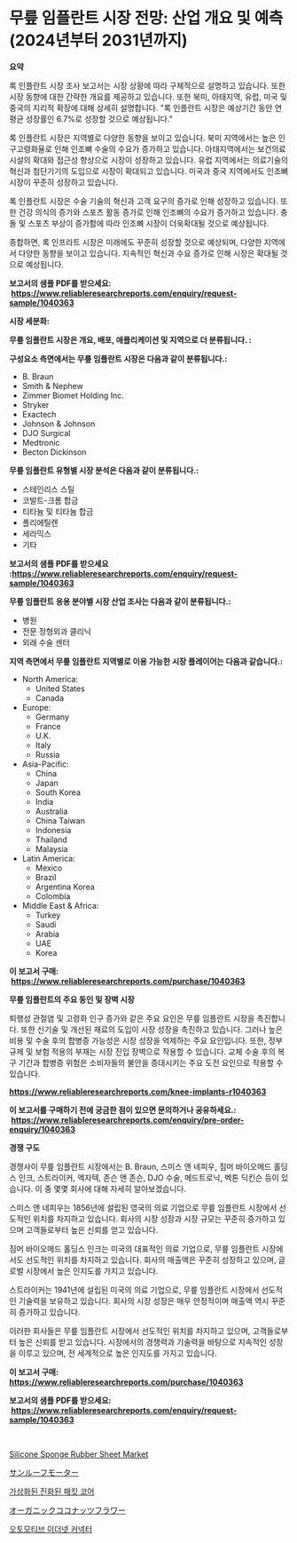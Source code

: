 <p><h1>무릎 임플란트 시장 전망: 산업 개요 및 예측 (2024년부터 2031년까지)</h1></p><p><strong>요약</strong></p>
<p><p>록 인플란트 시장 조사 보고서는 시장 상황에 따라 구체적으로 설명하고 있습니다. 또한 시장 동향에 대한 간략한 개요를 제공하고 있습니다. 또한 북미, 아태지역, 유럽, 미국 및 중국의 지리적 확장에 대해 상세히 설명합니다. "록 인플란트 시장은 예상기간 동안 연평균 성장률인 6.7%로 성장할 것으로 예상됩니다."</p><p>록 인플란트 시장은 지역별로 다양한 동향을 보이고 있습니다. 북미 지역에서는 높은 인구고령화율로 인해 인조뼈 수술의 수요가 증가하고 있습니다. 아태지역에서는 보건의료 시설의 확대와 접근성 향상으로 시장이 성장하고 있습니다. 유럽 지역에서는 의료기술의 혁신과 첨단기기의 도입으로 시장이 확대되고 있습니다. 미국과 중국 지역에서도 인조뼈 시장이 꾸준히 성장하고 있습니다.</p><p>록 인플란트 시장은 수술 기술의 혁신과 고객 요구의 증가로 인해 성장하고 있습니다. 또한 건강 의식의 증가와 스포츠 활동 증가로 인해 인조뼈의 수요가 증가하고 있습니다. 충돌 및 스포츠 부상이 증가함에 따라 인조뼈 시장이 더욱확대될 것으로 예상됩니다.</p><p>종합하면, 록 인프라트 시장은 미래에도 꾸준히 성장할 것으로 예상되며, 다양한 지역에서 다양한 동향을 보이고 있습니다. 지속적인 혁신과 수요 증가로 인해 시장은 확대될 것으로 예상됩니다.</p></p>
<p><strong>보고서의 샘플 PDF를 받으세요: &nbsp;<a href="https://www.reliableresearchreports.com/enquiry/request-sample/1040363">https://www.reliableresearchreports.com/enquiry/request-sample/1040363</a></strong></p>
<p><strong>시장 세분화:</strong></p>
<p><strong> 무릎 임플란트 시장은 개요, 배포, 애플리케이션 및 지역으로 더 분류됩니다. :</strong></p>
<p><strong>구성요소 측면에서는 무릎 임플란트 시장은 다음과 같이 분류됩니다.:</strong></p>
<p><ul><li>B. Braun</li><li>Smith & Nephew</li><li>Zimmer Biomet Holding Inc.</li><li>Stryker</li><li>Exactech</li><li>Johnson & Johnson</li><li>DJO Surgical</li><li>Medtronic</li><li>Becton Dickinson</li></ul></p>
<p><strong> 무릎 임플란트 유형별 시장 분석은 다음과 같이 분류됩니다.:</strong></p>
<p><ul><li>스테인리스 스틸</li><li>코발트-크롬 합금</li><li>티타늄 및 티타늄 합금</li><li>폴리에틸렌</li><li>세라믹스</li><li>기타</li></ul></p>
<p><strong>보고서의 샘플 PDF를 받으세요 :<a href="https://www.reliableresearchreports.com/enquiry/request-sample/1040363">https://www.reliableresearchreports.com/enquiry/request-sample/1040363</a></strong></p>
<p><strong> 무릎 임플란트 응용 분야별 시장 산업 조사는 다음과 같이 분류됩니다.:</strong></p>
<p><ul><li>병원</li><li>전문 정형외과 클리닉</li><li>외래 수술 센터</li></ul></p>
<p><strong>지역 측면에서 무릎 임플란트 지역별로 이용 가능한 시장 플레이어는 다음과 같습니다.:</strong></p>
<p><ul>
    <li>
        North America:
        <ul>
            <li>United States</li>
            <li>Canada</li>
        </ul>
    </li>
    <li>
        Europe:
        <ul>
            <li>Germany</li>
            <li>France</li>
            <li>U.K.</li>
            <li>Italy</li>
            <li>Russia</li>
        </ul>
    </li>
    <li>
        Asia-Pacific:
        <ul>
            <li>China</li>
            <li>Japan</li>
            <li>South Korea</li>
            <li>India</li>
            <li>Australia</li>
            <li>China Taiwan</li>
            <li>Indonesia</li>
            <li>Thailand</li>
            <li>Malaysia</li>
        </ul>
    </li>
    <li>
        Latin America:
        <ul>
            <li>Mexico</li>
            <li>Brazil</li>
            <li>Argentina Korea</li>
            <li>Colombia</li>
        </ul>
    </li>
    <li>
        Middle East & Africa:
        <ul>
            <li>Turkey</li>
            <li>Saudi</li>
            <li>Arabia</li>
            <li>UAE</li>
            <li>Korea</li>
        </ul>
    </li>
    </ul></p>
<p><strong>이 보고서 구매: &nbsp;<a href="https://www.reliableresearchreports.com/purchase/1040363">https://www.reliableresearchreports.com/purchase/1040363</a></strong></p>
<p><strong>무릎 임플란트의 주요 동인 및 장벽 시장</strong></p>
<p><p>퇴행성 관절염 및 고령화 인구 증가와 같은 주요 요인은 무릎 임플란트 시장을 촉진합니다. 또한 신기술 및 개선된 재료의 도입이 시장 성장을 촉진하고 있습니다. 그러나 높은 비용 및 수술 후의 합병증 가능성은 시장 성장을 억제하는 주요 요인입니다. 또한, 정부 규제 및 보험 적용의 부재는 시장 진입 장벽으로 작용할 수 있습니다. 교체 수술 후의 복구 기간과 합병증 위험은 소비자들의 불안을 증대시키는 주요 도전 요인으로 작용할 수 있습니다.</p></p>
<p><strong><a href="https://www.reliableresearchreports.com/knee-implants-r1040363">https://www.reliableresearchreports.com/knee-implants-r1040363</a></strong></p>
<p><strong>이 보고서를 구매하기 전에 궁금한 점이 있으면 문의하거나 공유하세요.: &nbsp;<a href="https://www.reliableresearchreports.com/enquiry/pre-order-enquiry/1040363">https://www.reliableresearchreports.com/enquiry/pre-order-enquiry/1040363</a></strong></p>
<p><strong>경쟁 구도</strong></p>
<p><p>경쟁사이 무릎 임플란트 시장에서는 B. Braun, 스미스 앤 네피우, 짐머 바이오메드 홀딩스 인크, 스트라이커, 엑자텍, 존슨 앤 존슨, DJO 수술, 메드트로닉, 벡톤 딕킨슨 등이 있습니다. 이 중 몇몇 회사에 대해 자세히 알아보겠습니다.</p><p>스미스 앤 네피우는 1856년에 설립된 영국의 의료 기업으로 무릎 임플란트 시장에서 선도적인 위치를 차지하고 있습니다. 회사의 시장 성장과 시장 규모는 꾸준히 증가하고 있으며 고객들로부터 높은 신뢰를 얻고 있습니다.</p><p>짐머 바이오메드 홀딩스 인크는 미국의 대표적인 의료 기업으로, 무릎 임플란트 시장에서도 선도적인 위치를 차지하고 있습니다. 회사의 매출액은 꾸준히 성장하고 있으며, 글로벌 시장에서 높은 인지도를 가지고 있습니다.</p><p>스트라이커는 1941년에 설립된 미국의 의료 기업으로, 무릎 임플란트 시장에서 선도적인 기술력을 보유하고 있습니다. 회사의 시장 성장은 매우 안정적이며 매출액 역시 꾸준히 증가하고 있습니다.</p><p>이러한 회사들은 무릎 임플란트 시장에서 선도적인 위치를 차지하고 있으며, 고객들로부터 높은 신뢰를 받고 있습니다. 시장에서의 경쟁력과 기술력을 바탕으로 지속적인 성장을 이루고 있으며, 전 세계적으로 높은 인지도를 가지고 있습니다.</p></p>
<p><strong>이 보고서 구매: &nbsp; <a href="https://www.reliableresearchreports.com/purchase/1040363">https://www.reliableresearchreports.com/purchase/1040363</a></strong></p>
<p><strong>보고서의 샘플 PDF를 받으세요: &nbsp;<a href="https://www.reliableresearchreports.com/enquiry/request-sample/1040363">https://www.reliableresearchreports.com/enquiry/request-sample/1040363</a></strong><strong></strong></p>
<p>&nbsp;</p>
<p><p><a href="https://issuu.com/reportprime-2/docs/silicone-sponge-rubber-sheet-market-size-2030.pptx">Silicone Sponge Rubber Sheet Market</a></p><p><a href="https://medium.com/@stephengrant2015/%E3%82%B5%E3%83%B3%E3%83%AB%E3%83%BC%E3%83%95%E3%83%A2%E3%83%BC%E3%82%BF%E3%83%BC%E5%B8%82%E5%A0%B4%E3%81%AE%E3%82%A4%E3%83%B3%E3%82%B5%E3%82%A4%E3%83%88-%E5%B8%82%E5%A0%B4%E5%8B%95%E5%90%91-%E6%88%90%E9%95%B7-2024%E5%B9%B4%E3%81%8B%E3%82%892031%E5%B9%B4%E3%81%AE%E4%BA%88%E6%B8%AC-25928fe80bd8">サンルーフモーター</a></p><p><a href="https://github.com/vsn7qpua81q/Market-Research-Report-List-1/blob/main/778713722239.md">가상화된 진화된 패킷 코어</a></p><p><a href="https://medium.com/@freedayundt2023/%E3%82%AA%E3%83%BC%E3%82%AC%E3%83%8B%E3%83%83%E3%82%AF%E3%82%B3%E3%82%B3%E3%83%8A%E3%83%83%E3%83%84%E7%B2%89%E5%B8%82%E5%A0%B4-%E5%B8%82%E5%A0%B4cagr-%E5%B8%82%E5%A0%B4%E5%8B%95%E5%90%91-%E3%81%8A%E3%82%88%E3%81%B3%E6%88%90%E9%95%B7%E6%88%A6%E7%95%A5%E3%81%AB%E9%96%A2%E3%81%99%E3%82%8B%E6%B4%9E%E5%AF%9F-34b9643fc6e8">オーガニックココナッツフラワー</a></p><p><a href="https://medium.com/@chancelesch/%EC%9E%90%EB%8F%99%EC%B0%A8-%EC%9D%B4%EB%8D%94%EB%84%B7-%EC%BB%A4%EB%84%A5%ED%84%B0-%EC%8B%9C%EC%9E%A5%EC%9D%80-2031%EB%85%84%EA%B9%8C%EC%A7%80%EC%9D%98-%EC%8B%9C%EC%9E%A5-%EC%A0%90%EC%9C%A0%EC%9C%A8-%ED%81%AC%EA%B8%B0-%EB%B0%8F-%EC%98%88%EC%83%81-%EC%98%88%EC%B8%A1%EC%97%90-%EC%B4%88%EC%A0%90%EC%9D%84-%EB%A7%9E%EC%B6%94%EA%B3%A0-%EC%9E%88%EC%8A%B5%EB%8B%88%EB%8B%A4-d9aef0c9ce39">오토모티브 이더넷 커넥터</a></p></p>